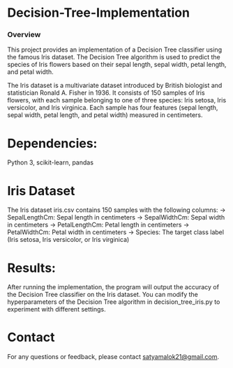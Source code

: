 # Decision-Tree-Implementation

### Overview
This project provides an implementation of a Decision Tree classifier using the famous Iris dataset. The Decision Tree algorithm is used to predict the species of Iris flowers based on their sepal length, sepal width, petal length, and petal width.

The Iris dataset is a multivariate dataset introduced by British biologist and statistician Ronald A. Fisher in 1936. It consists of 150 samples of Iris flowers, with each sample belonging to one of three species: Iris setosa, Iris versicolor, and Iris virginica. Each sample has four features (sepal length, sepal width, petal length, and petal width) measured in centimeters.

# Dependencies:
Python 3,
 scikit-learn, 
 pandas

# Iris Dataset
The Iris dataset iris.csv contains 150 samples with the following columns:
-> SepalLengthCm: Sepal length in centimeters
-> SepalWidthCm: Sepal width in centimeters
-> PetalLengthCm: Petal length in centimeters
-> PetalWidthCm: Petal width in centimeters
-> Species: The target class label (Iris setosa, Iris versicolor, or Iris virginica)

# Results:
After running the implementation, the program will output the accuracy of the Decision Tree classifier on the Iris dataset. You can modify the hyperparameters of the Decision Tree algorithm in decision_tree_iris.py to experiment with different settings.

#  Contact
For any questions or feedback, please contact satyamalok21@gmail.com.







